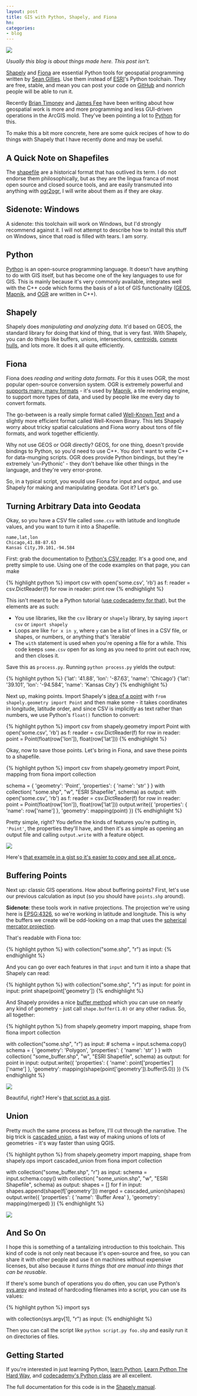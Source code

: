 ```yaml
---
layout: post
title: GIS with Python, Shapely, and Fiona
hn:
categories:
- blog
---
```


<div class='shutter-300'>
<img src='http://farm9.staticflickr.com/8049/8139038237_a4b2bbddb2_z.jpg' />
</div>

_Usually this blog is about things made here. This post isn't._

[Shapely](https://github.com/sgillies/shapely) and [Fiona](https://github.com/sgillies/fiona)
are essential Python tools for geospatial programming written by
[Sean Gillies](http://sgillies.net/). Use them instead of
[ESRI](http://www.esri.com/)'s Python toolchain. They are free,
stable, and mean you can post your code on [GitHub](https://github.com/) and
nonrich people will be able to run it.

Recently [Brian Timoney](http://mapbrief.com/2012/10/25/if-mapping-is-so-big-why-does-gis-feel-so-small/)
and [James Fee](http://spatiallyadjusted.com/2012/10/25/opengeoda-free-yourself/)
have been writing about how geospatial work is more and more programming
and less GUI-driven operations in the ArcGIS mold. They've been pointing a lot
to [Python](http://www.python.org/) for this.

To make this a bit more concrete, here are some quick recipes of how to do
things with Shapely that I have recently done and may be useful.

## A Quick Note on Shapefiles

The [shapefile](http://en.wikipedia.org/wiki/Shapefile) are a historical format
that has outlived its term. I do not endorse them philosophically, but as they
are the lingua franca of most open source and closed source tools, and are
easily transmuted into anything with [ogr2ogr](http://www.gdal.org/ogr2ogr.html),
I will write about them as if they are okay.

## Sidenote: Windows

A sidenote: this toolchain will work on Windows, but I'd strongly recommend
against it. I will not attempt to describe how to install this stuff on Windows,
since that road is filled with tears. I am sorry.

## Python

[Python](http://www.python.org/) is an open-source programming language. It
doesn't have anything to do with GIS itself, but has become one of the key
languages to use for GIS. This is mainly because it's very commonly available,
integrates well with the C++ code which forms the basis of a lot of GIS
functionality ([GEOS](http://geos.osgeo.org/), [Mapnik](http://mapnik.org/),
and [OGR](http://www.gdal.org/ogr/) are written in C++).

## Shapely

Shapely does _manipulating and analyzing data_. It'd based on GEOS, the standard
library for doing that kind of thing, that is very fast. With Shapely,
you can do things like buffers, unions, intersections, [centroids](http://en.wikipedia.org/wiki/Centroid),
[convex hulls](http://en.wikipedia.org/wiki/Convex_hull),
and lots more. It does it all quite efficiently.

## Fiona

Fiona does _reading and writing data formats_. For this it uses OGR, the most
popular open-source conversion system. OGR is extremely powerful and
[supports many, many formats](http://www.gdal.org/ogr/ogr_formats.html) - it's
used by [Mapnik](http://mapnik.org/), a tile rendering engine, to support
more types of data, and used by people like me every day to convert formats.

The go-between is a really simple format called [Well-Known Text](http://en.wikipedia.org/wiki/Well-known_text)
and a slightly more efficient format called Well-Known Binary. This lets
Shapely worry about tricky spatial calculations and Fiona worry about tons
of file formats, and work together efficiently.

Why not use GEOS or OGR directly? GEOS, for one thing, doesn't provide bindings
to Python, so you'd need to use C++. You don't want to write C++ for data-munging
scripts. OGR does provide Python bindings, but they're extremely 'un-Pythonic' -
they don't behave like other things in the language, and they're very error-prone.

So, in a typical script, you would use Fiona for input and output, and use
Shapely for making and manipulating geodata. Got it? Let's go.

## Turning Arbitrary Data into Geodata

Okay, so you have a CSV file called `some.csv` with latitude and longitude
values, and you want to turn it into a Shapefile.

    name,lat,lon
    Chicago,41.88-87.63
    Kansas City,39.101,-94.584

First: grab the documentation to [Python's CSV reader](http://docs.python.org/2/library/csv.html).
It's a good one, and pretty simple to use. Using one of the code
examples on that page, you can make

{% highlight python %}
import csv
with open('some.csv', 'rb') as f:
    reader = csv.DictReader(f)
    for row in reader:
        print row
{% endhighlight %}

This isn't meant to be a Python tutorial ([use codecademy for that](http://www.codecademy.com/tracks/python)),
but the elements are as such:

* You use libraries, like the `csv` library or `shapely` library, by saying `import csv` or `import shapely`
* Loops are like `for x in y`, where `y` can be a list of lines in a CSV file, or shapes, or numbers, or anything that's 'iterable'
* The `with` statement is used when you're opening a file for a while. This code keeps `some.csv` open for as long as you need to
  print out each row, and then closes it.

Save this as `process.py`. Running `python process.py` yields the output:

{% highlight python %}
{'lat': '41.88', 'lon': '-87.63', 'name': 'Chicago'}
{'lat': '39.101', 'lon': '-94.584', 'name': 'Kansas City'}
{% endhighlight %}

Next up, making points. Import Shapely's [idea of a point](http://toblerity.github.com/shapely/manual.html#points)
with `from shapely.geometry import Point` and then make some - it takes
coordinates in longitude, latitude order, and since CSV is implicitly as
text rather than numbers, we use Python's `float()` function to convert:

{% highlight python %}
import csv
from shapely.geometry import Point
with open('some.csv', 'rb') as f:
    reader = csv.DictReader(f)
    for row in reader:
        point = Point(float(row['lon']), float(row['lat']))
{% endhighlight %}

Okay, now to save those points. Let's bring in Fiona, and save these points
to a shapefile.

{% highlight python %}
import csv
from shapely.geometry import Point, mapping
from fiona import collection

schema = { 'geometry': 'Point', 'properties': { 'name': 'str' } }
with collection(
    "some.shp", "w", "ESRI Shapefile", schema) as output:
    with open('some.csv', 'rb') as f:
        reader = csv.DictReader(f)
        for row in reader:
            point = Point(float(row['lon']), float(row['lat']))
            output.write({
                'properties': {
                    'name': row['name']
                },
                'geometry': mapping(point)
            })
{% endhighlight %}

Pretty simple, right? You define the kinds of features you're putting in,
`'Point'`, the properties they'll have, and then it's as simple as opening
an output file and calling `output.write` with a feature object.

![](http://farm9.staticflickr.com/8330/8141813558_ba4c1a25f4_o.png)

Here's [that example in a gist so it's easier to copy and see all at once.](https://gist.github.com/3987512).

## Buffering Points

Next up: classic GIS operations. How about buffering points? First, let's use
our previous calculation as input (so you should have `points.shp` around).

**Sidenote**: these tools work in native projections. The projection
we're using here is [EPSG:4326](http://spatialreference.org/ref/epsg/4326/), so we're working in latitude and longitude.
This is why the buffers we create will be odd-looking on a map that uses
the [spherical mercator projection](http://en.wikipedia.org/wiki/Mercator_projection).

That's readable with Fiona too:

{% highlight python %}
with collection("some.shp", "r") as input:
{% endhighlight %}

And you can go over each features in that `input` and turn it into a shape
that Shapely can read:

{% highlight python %}
with collection("some.shp", "r") as input:
    for point in input:
        print shape(point['geometry'])
{% endhighlight %}

And Shapely provides a nice [buffer method](http://toblerity.github.com/shapely/manual.html#object.buffer)
which you can use on nearly any kind of geometry - just call `shape.buffer(1.0)` or
any other radius. So, all together:

{% highlight python %}
from shapely.geometry import mapping, shape
from fiona import collection

with collection("some.shp", "r") as input:
    # schema = input.schema.copy()
    schema = { 'geometry': 'Polygon', 'properties': { 'name': 'str' } }
    with collection(
        "some_buffer.shp", "w", "ESRI Shapefile", schema) as output:
        for point in input:
            output.write({
                'properties': {
                    'name': point['properties']['name']
                },
                'geometry': mapping(shape(point['geometry']).buffer(5.0))
            })
{% endhighlight %}

![](http://farm9.staticflickr.com/8326/8141783237_66d69bc1ba_o.png)

Beautiful, right? Here's [that script as a gist](https://gist.github.com/3987659).

## Union

Pretty much the same process as before, I'll cut through the narrative.
The big trick is [cascaded union](http://toblerity.github.com/shapely/manual.html#shapely.ops.cascaded_union),
a fast way of making unions of lots of geometries - it's way faster than using
QGIS.

{% highlight python %}
from shapely.geometry import mapping, shape
from shapely.ops import cascaded_union
from fiona import collection

with collection("some_buffer.shp", "r") as input:
    schema = input.schema.copy()
    with collection(
            "some_union.shp", "w", "ESRI Shapefile", schema) as output:
        shapes = []
        for f in input:
            shapes.append(shape(f['geometry']))
        merged = cascaded_union(shapes)
        output.write({
            'properties': {
                'name': 'Buffer Area'
                },
            'geometry': mapping(merged)
            })
{% endhighlight %}

![](http://farm9.staticflickr.com/8333/8141797917_0bf7a1aedd_o.png)

## And So On

I hope this is something of a tantalizing introduction to this toolchain.
This kind of code is not only neat because it's open-source and free, so
you can share it with other people and use it on machines without expensive
licenses, but also because it _turns things that are manual into things that
can be reusable_.

If there's some bunch of operations you do often, you can use Python's
[sys.argv](http://docs.python.org/2/library/sys.html#sys.argv) and instead of
hardcoding filenames into a script, you can use its values:

{% highlight python %}
import sys

with collection(sys.argv[1], "r") as input:
{% endhighlight %}

Then you can call the script like `python script.py foo.shp` and easily run it
on directories of files.

## Getting Started

If you're interested in just learning Python, [learn Python](http://www.learnpython.org/),
[Learn Python The Hard Way](http://learnpythonthehardway.org/book/), and
[codecademy's Python class](http://www.codecademy.com/tracks/python) are all
excellent.

The full documentation for this code is in the [Shapely manual](http://toblerity.github.com/shapely/manual.html).
